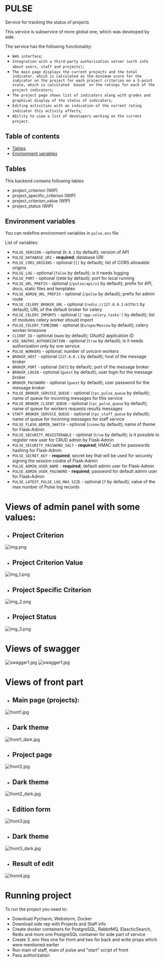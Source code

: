 # PULSE

Service for tracking the status of projects

This service is subservice of more global one, which was developed by side.

The service has the following functionality:
* `Web interface`;
* `Integration with a third-party authorization server (with info about users, staff and projects)`;
* `The main page displays the current projects and the total indicator, which is calculated as
  the minimum score for the indicator on the project for each project criterion on a 5-point scale, which is calculated 
  based 
  on the ratings for each of the project indicators`;
* `The project page shows list of indicators along with grades and graphical display of the status of indicators`;
* `Editing activities with an indication of the current rating indicator this activity affects`;
* `Ability to view a list of developers working on the current project`.


## Table of contents

- [Tables](#tables)
- [Environment variables](#environment-variables)

## Tables

This backend contains following tables

* project_criterion (WIP)
* project_specific_criterion (WIP)
* project_criterion_value (WIP)
* project_status (WIP)

## Environment variables

You can redefine environment variables in `pulse.env` file

List of variables:

* `PULSE_VERSION` - optional (`0.0.1` by default); version of API
* `PULSE_DATABASE_URI` - **required**; database URI
* `PULSE_CORS_ORIGINS` - optional (`[]` by default); list of CORS allowable origins
* `PULSE_LOG` - optional (`false` by default); is it needs logging
* `PULSE_PORT` - optional (`5000` by default); port for local running
* `PULSE_URL_PREFIX` - optional (`/pulse/api/v1` by default); prefix for API, docs, static files and templates
* `PULSE_ADMIN_URL_PREFIX` - optional (`/pulse` by default); prefix for admin route
* `PULSE_CELERY_BROKER_URL` - optional (`redis://127.0.0.1:6379/1` by default); URL of the default broker for celery
* `PULSE_CELERY_IMPORTS` - optional (`['app.celery.tasks']` by default); list of modules celery worker should import
* `PULSE_CELERY_TIMEZONE` - optional (`Europe/Moscow` by default); celery worker timezone
* `CLIENT_ID` - optional (`mado` by default); OAuth2 application ID
* `USE_OAUTH2_AUTHORIZATION` - optional (`true` by default); is it needs authorization only by one service
* `PULSE_WORKERS` - optional; number of uvicorn workers
* `BROKER_HOST` - optional (`127.0.0.1` by default); host of the message broker
* `BROKER_PORT` - optional (`5672` by default); port of the message broker
* `BROKER_LOGIN` - optional (`guest` by default); user login for the message broker
* `BROKER_PASSWORD` - optional (`guest` by default); user password for the message broker
* `PULSE_BROKER_SERVICE_QUEUE` - optional (`rpc_pulse_queue` by default); name of queue for incoming messages for this service
* `PULSE_BROKER_CLIENT_QUEUE` - optional (`rpc_pulse_queue` by default); name of queue for workers requests results messages
* `STAFF_BROKER_SERVICE_QUEUE` - optional (`rpc_staff_queue` by default); name of queue for incoming messages for staff service
* `PULSE_FLASK_ADMIN_SWATCH` - optional (`cosmo` by default); name of theme for Flask-Admin
* `PULSE_SECURITY_REGISTERABLE` - optional (`true` by default); is it possible to register new user for CRUD admin by Flask-Admin
* `PULSE_SECURITY_PASSWORD_SALT` - **required**; HMAC salt for passwords hashing for Flask-Admin
* `PULSE_SECRET_KEY` - **required**; secret key that will be used for securely signing the session cookie of Flask-Admin
* `PULSE_ADMIN_USER_NAME` - **required**; default admin user for Flask-Admin
* `PULSE_ADMIN_USER_PASSWORD` - **required**; password for default admin user for Flask-Admin
* `PULSE_LATEST_PULSE_LOG_MAX_SIZE` - optional (`7` by default); value of the max number of Pulse log records

# Views of admin panel with some values:
* ## Project Criterion 
![img.png](imgs/img.png)
* ## Project Criterion Value 
![img_1.png](imgs/img_1.png)
* ## Project Specific Criterion 
![img_2.png](imgs/img_2.png)
* ## Project Status
![img_3.png](imgs/img_3.png)
# Views of swagger
![swagger1.jpg](imgs/swagger1.jpg)
![swagger1.jpg](imgs/swagger2.jpg)
# Views of front part
* ## Main page (projects):
![front1.jpg](imgs/front1.jpg)
* ## Dark theme
![front1_dark.jpg](imgs/front1_dark.jpg)
* ## Project page
![front2.jpg](imgs/front2.jpg)
* ## Dark theme
![front2_dark.jpg](imgs/front2_dark.jpg)
* ## Edition form
![front3.jpg](imgs/front3.jpg)
* ## Dark theme
![front3_dark.jpg](imgs/front3_dark.jpg)
* ## Result of edit
![front4.jpg](imgs/front4.jpg)

# Running project
To run the project you need to:
* Download Pycharm, Webstorm, Docker
* Download side rep with Projects and Staff info 
* Create docker containers for PostgreSQL, RabbitMQ, ElascticSearch, Redis and more one PostgreSQL container for side part of service
* Create 3 .env files one for front and two for back and write props which were mentioned earlier
* Run main of staff, main of pulse and "start" script of front
* Pass authorization
